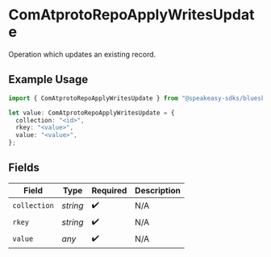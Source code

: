 # ComAtprotoRepoApplyWritesUpdate

Operation which updates an existing record.

## Example Usage

```typescript
import { ComAtprotoRepoApplyWritesUpdate } from "@speakeasy-sdks/bluesky/models/components";

let value: ComAtprotoRepoApplyWritesUpdate = {
  collection: "<id>",
  rkey: "<value>",
  value: "<value>",
};
```

## Fields

| Field              | Type               | Required           | Description        |
| ------------------ | ------------------ | ------------------ | ------------------ |
| `collection`       | *string*           | :heavy_check_mark: | N/A                |
| `rkey`             | *string*           | :heavy_check_mark: | N/A                |
| `value`            | *any*              | :heavy_check_mark: | N/A                |